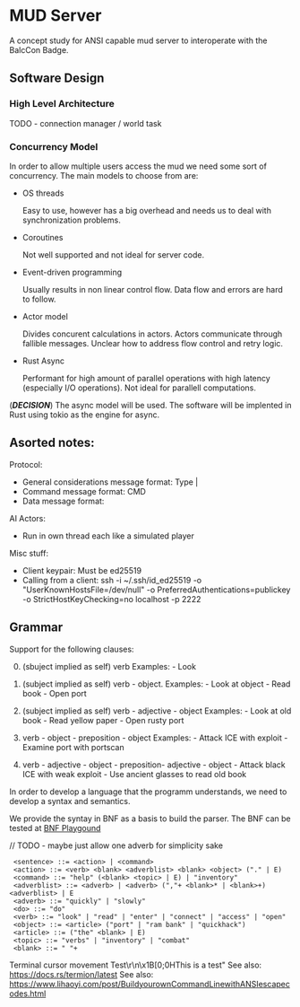 # MUD Server
A concept study for ANSI capable mud server to interoperate with the BalcCon 
Badge.

## Software Design

### High Level Architecture
TODO - connection manager / world task

### Concurrency Model
In order to allow multiple users access the mud we need some sort of
concurrency. The main models to choose from are:

- OS threads

    Easy to use, however has a big overhead and needs us to deal with 
    synchronization problems. 

- Coroutines

    Not well supported and not ideal for server code.

- Event-driven programming

    Usually results in non linear control flow. Data flow and errors are hard
    to follow.

- Actor model

    Divides concurent calculations in actors. Actors communicate through
    fallible messages. Unclear how to address flow control and retry logic.

- Rust Async

    Performant for high amount of parallel operations with high latency
    (especially I/O operations). Not ideal for parallell computations.

(***DECISION***) The async model will be used. The software will be implented
    in Rust using tokio as the engine for async.


## Asorted notes:

Protocol:
- General considerations message format: Type | 
- Command message format: CMD
- Data message format:

AI Actors:
- Run in own thread each like a simulated player



Misc stuff:
- Client keypair: Must be ed25519
- Calling from a client: ssh -i ~/.ssh/id_ed25519   -o "UserKnownHostsFile=/dev/null" -o PreferredAuthentications=publickey -o StrictHostKeyChecking=no localhost -p 2222

## Grammar
Support for the following clauses:

0. (sbuject implied as self) verb
    Examples:
        - Look

1. (subject implied as self) verb - object.
    Examples:
        - Look at object
        - Read book
        - Open port

1. (subject implied as self) verb - adjective - object
    Examples:
        - Look at old book
        - Read yellow paper
        - Open rusty port

1. verb - object - preposition - object
    Examples:
        - Attack ICE with exploit
        - Examine port with portscan

1. verb - adjective - object - preposition- adjective - object
        - Attack black ICE with weak exploit
        - Use ancient glasses to read old book

In order to develop a language that the programm understands, we need to develop
a syntax and semantics. 


We provide the syntay in BNF as a basis to build the parser. The BNF can be
tested at [BNF Playgound](https://bnfplayground.pauliankline.com/?bnf=%3Csentence%3E%20%3A%3A%3D%20%3Caction%3E%20%7C%20%3Ccommand%3E%0A%3Caction%3E%20%3A%3A%3D%20%3Cverb%3E%20%3Cblank%3E%20%3Cadverblist%3E%20%3Cobject%3E%20(%22.%22%20%7C%20E)%0A%3Ccommand%3E%20%3A%3A%3D%20%22help%22%20(%3Cblank%3E%20%3Ctopic%3E%20%7C%20E)%20%7C%20%22inventory%22%0A%3Cadverblist%3E%20%3A%3A%3D%20%3Cadverb%3E%20%3Cblank%3E%20%3Cadverblist%3E%20%7C%20E%0A%3Cadverb%3E%20%3A%3A%3D%20%22quickly%22%20%7C%20%22slowly%22%0A%3Cdo%3E%20%3A%3A%3D%20%22do%22%0A%3Cverb%3E%20%3A%3A%3D%20%22look%22%20%7C%20%22read%22%20%7C%20%22enter%22%20%7C%20%22connect%22%20%7C%20%22access%22%20%7C%20%22open%22%0A%2F*%20Need%20to%20replace%20with%20dynamic%20content%20from%20game%20*%2F%0A%3Cobject%3E%20%3A%3A%3D%20%3Carticle%3E%20(%22port%22%20%7C%20%22ram%20bank%22%20%7C%20%22quickhack%22)%0A%3Carticle%3E%20%3A%3A%3D%20(%22the%22%20%3Cblank%3E%20%7C%20E)%0A%2F*%20Need%20to%20replace%20with%20dynamic%20content%20from%20game%20*%2F%0A%3Ctopic%3E%20%3A%3A%3D%20%22verbs%22%20%7C%20%22inventory%22%20%7C%20%22combat%22%20%0A%3Cblank%3E%20%3A%3A%3D%20%22%20%22%2B&name=)


// TODO - maybe just allow one adverb for simplicity sake
```
 <sentence> ::= <action> | <command>
 <action> ::= <verb> <blank> <adverblist> <blank> <object> ("." | E)
 <command> ::= "help" (<blank> <topic> | E) | "inventory"
 <adverblist> ::= <adverb> | <adverb> (","+ <blank>* | <blank>+) <adverblist> | E
 <adverb> ::= "quickly" | "slowly"
 <do> ::= "do"
 <verb> ::= "look" | "read" | "enter" | "connect" | "access" | "open"
 <object> ::= <article> ("port" | "ram bank" | "quickhack")
 <article> ::= ("the" <blank> | E)
 <topic> ::= "verbs" | "inventory" | "combat" 
 <blank> ::= " "+
```

Terminal cursor movement Test\r\n\x1B[0;0HThis is a test"
See also: https://docs.rs/termion/latest
See also: https://www.lihaoyi.com/post/BuildyourownCommandLinewithANSIescapecodes.html